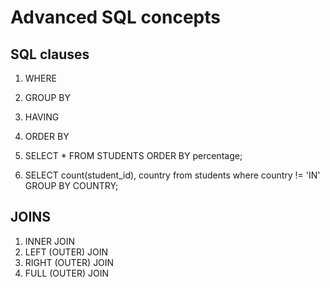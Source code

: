 # Advanced SQL concepts

## SQL clauses
1. WHERE
2. GROUP BY
3. HAVING
4. ORDER BY

4. SELECT * FROM STUDENTS ORDER BY percentage;
2. SELECT count(student_id), country from students where country != 'IN' GROUP BY COUNTRY; 

## JOINS

1. INNER JOIN
2. LEFT (OUTER) JOIN
3. RIGHT (OUTER) JOIN
4. FULL (OUTER) JOIN